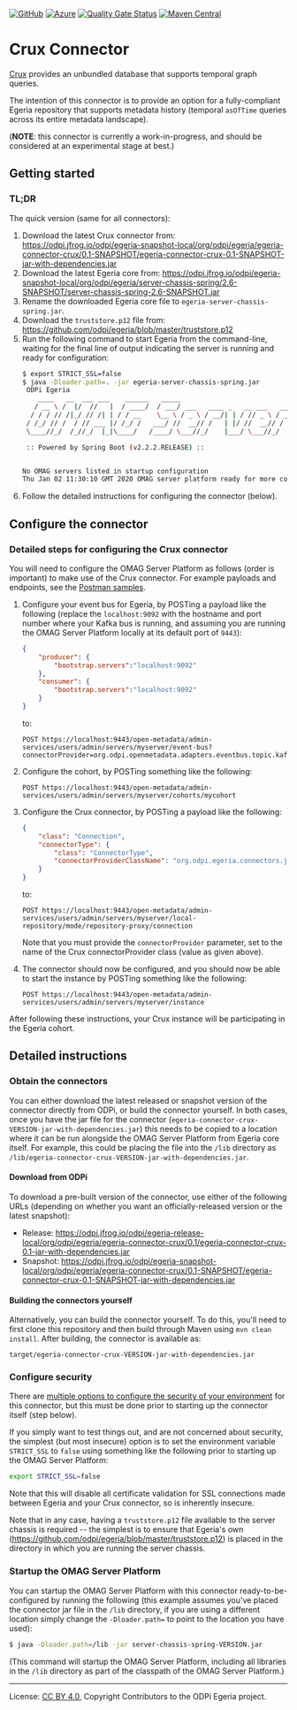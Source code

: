<!-- SPDX-License-Identifier: CC-BY-4.0 -->
<!-- Copyright Contributors to the ODPi Egeria project. -->

[![GitHub](https://img.shields.io/github/license/odpi/egeria-connector-crux)](LICENSE) [![Azure](https://dev.azure.com/odpi/egeria/_apis/build/status/odpi.egeria-connector-crux)](https://dev.azure.com/odpi/Egeria/_build) [![Quality Gate Status](https://sonarcloud.io/api/project_badges/measure?project=egeria-connector-crux&metric=alert_status)](https://sonarcloud.io/dashboard?id=egeria-connector-crux) [![Maven Central](https://img.shields.io/maven-central/v/org.odpi.egeria/egeria-connector-crux)](https://mvnrepository.com/artifact/org.odpi.egeria/egeria-connector-crux)

# Crux Connector

[Crux](https://opencrux.com) provides an unbundled database that supports temporal graph queries.

The intention of this connector is to provide an option for a fully-compliant Egeria repository that supports metadata
history (temporal `asOfTime` queries across its entire metadata landscape).

(**NOTE**: this connector is currently a work-in-progress, and should be considered at an experimental stage at best.)

## Getting started

### TL;DR

The quick version (same for all connectors):

1. Download the latest Crux connector from: https://odpi.jfrog.io/odpi/egeria-snapshot-local/org/odpi/egeria/egeria-connector-crux/0.1-SNAPSHOT/egeria-connector-crux-0.1-SNAPSHOT-jar-with-dependencies.jar
1. Download the latest Egeria core from: https://odpi.jfrog.io/odpi/egeria-snapshot-local/org/odpi/egeria/server-chassis-spring/2.6-SNAPSHOT/server-chassis-spring-2.6-SNAPSHOT.jar
1. Rename the downloaded Egeria core file to `egeria-server-chassis-spring.jar`.
1. Download the `truststore.p12` file from: https://github.com/odpi/egeria/blob/master/truststore.p12
1. Run the following command to start Egeria from the command-line, waiting for the final line of output indicating the
    server is running and ready for configuration:
    ```bash
    $ export STRICT_SSL=false
    $ java -Dloader.path=. -jar egeria-server-chassis-spring.jar
     ODPi Egeria
        ____   __  ___ ___    ______   _____                                 ____   _         _     ___
       / __ \ /  |/  //   |  / ____/  / ___/ ___   ____ _   __ ___   ____   / _  \ / / __    / /  / _ /__   ____ _  _
      / / / // /|_/ // /| | / / __    \__ \ / _ \ / __/| | / // _ \ / __/  / /_/ // //   |  / _\ / /_ /  | /  _// || |
     / /_/ // /  / // ___ |/ /_/ /   ___/ //  __// /   | |/ //  __// /    /  __ // // /  \ / /_ /  _// / // /  / / / /
     \____//_/  /_//_/  |_|\____/   /____/ \___//_/    |___/ \___//_/    /_/    /_/ \__/\//___//_/   \__//_/  /_/ /_/
    
     :: Powered by Spring Boot (v2.2.2.RELEASE) ::
    
    
    No OMAG servers listed in startup configuration
    Thu Jan 02 11:30:10 GMT 2020 OMAG server platform ready for more configuration
    ```
1. Follow the detailed instructions for configuring the connector (below).

## Configure the connector

### Detailed steps for configuring the Crux connector

You will need to configure the OMAG Server Platform as follows (order is important) to make use of the Crux connector.
For example payloads and endpoints, see the [Postman samples](samples).

1. Configure your event bus for Egeria, by POSTing a payload like the following (replace the `localhost:9092` with the
   hostname and port number where your Kafka bus is running, and assuming you are running the OMAG Server Platform
   locally at its default port of `9443`):

    ```json
    {
        "producer": {
            "bootstrap.servers":"localhost:9092"
        },
        "consumer": {
            "bootstrap.servers":"localhost:9092"
        }
    }
    ```

   to:

    ```
    POST https://localhost:9443/open-metadata/admin-services/users/admin/servers/myserver/event-bus?connectorProvider=org.odpi.openmetadata.adapters.eventbus.topic.kafka.KafkaOpenMetadataTopicProvider&topicURLRoot=OMRSTopic
    ```

1. Configure the cohort, by POSTing something like the following:

    ```
    POST https://localhost:9443/open-metadata/admin-services/users/admin/servers/myserver/cohorts/mycohort
    ```

1. Configure the Crux connector, by POSTing a payload like the following:

    ```json
    {
        "class": "Connection",
        "connectorType": {
            "class": "ConnectorType",
            "connectorProviderClassName": "org.odpi.egeria.connectors.juxt.crux.repositoryconnector.CruxOMRSRepositoryConnectorProvider"
        }
    }
    ```

    to:

    ```
    POST https://localhost:9443/open-metadata/admin-services/users/admin/servers/myserver/local-repository/mode/repository-proxy/connection
    ```

    Note that you must provide the `connectorProvider` parameter, set to the name of the Crux
    connectorProvider class (value as given above).

1. The connector should now be configured, and you should now be able
   to start the instance by POSTing something like the following:

   ```
   POST https://localhost:9443/open-metadata/admin-services/users/admin/servers/myserver/instance
   ```

After following these instructions, your Crux instance will be participating in the Egeria cohort.

## Detailed instructions

### Obtain the connectors

You can either download the latest released or snapshot version of the connector directly from ODPi, or build the
connector yourself. In both cases, once you have the jar file for the connector
(`egeria-connector-crux-VERSION-jar-with-dependencies.jar`) this needs to be copied to a
location where it can be run alongside the OMAG Server Platform from Egeria core itself. For example, this could be
placing the file into the `/lib` directory as `/lib/egeria-connector-crux-VERSION-jar-with-dependencies.jar`.

#### Download from ODPi

To download a pre-built version of the connector, use either of the following URLs (depending on whether you want an
officially-released version or the latest snapshot):

- Release: https://odpi.jfrog.io/odpi/egeria-release-local/org/odpi/egeria/egeria-connector-crux/0.1/egeria-connector-crux-0.1-jar-with-dependencies.jar
- Snapshot: https://odpi.jfrog.io/odpi/egeria-snapshot-local/org/odpi/egeria/egeria-connector-crux/0.1-SNAPSHOT/egeria-connector-crux-0.1-SNAPSHOT-jar-with-dependencies.jar

#### Building the connectors yourself

Alternatively, you can build the connector yourself. To do this, you'll need to first clone this repository and then
build through Maven using `mvn clean install`. After building, the connector is available as:

```text
target/egeria-connector-crux-VERSION-jar-with-dependencies.jar
```

### Configure security

There are [multiple options to configure the security of your environment](docs/security/README.md) for this connector,
but this must be done prior to starting up the connector itself (step below).

If you simply want to test things out, and are not concerned about security, the simplest (but most insecure) option
is to set the environment variable `STRICT_SSL` to `false` using something like the following prior to starting
up the OMAG Server Platform:

```bash
export STRICT_SSL=false
```

Note that this will disable all certificate validation for SSL connections made between Egeria and your Crux
connector, so is inherently insecure.

Note that in any case, having a `truststore.p12` file available to the server chassis is required -- the simplest is to
ensure that Egeria's own (https://github.com/odpi/egeria/blob/master/truststore.p12) is placed in the directory in which
you are running the server chassis.

### Startup the OMAG Server Platform

You can startup the OMAG Server Platform with this connector ready-to-be-configured by running the following
(this example assumes you've placed the connector jar file in the `/lib` directory, if you are using a different
location simply change the `-Dloader.path=` to point to the location you have used):

```bash
$ java -Dloader.path=/lib -jar server-chassis-spring-VERSION.jar
```

(This command will startup the OMAG Server Platform, including all libraries
in the `/lib` directory as part of the classpath of the OMAG Server Platform.)

----
License: [CC BY 4.0](https://creativecommons.org/licenses/by/4.0/),
Copyright Contributors to the ODPi Egeria project.
